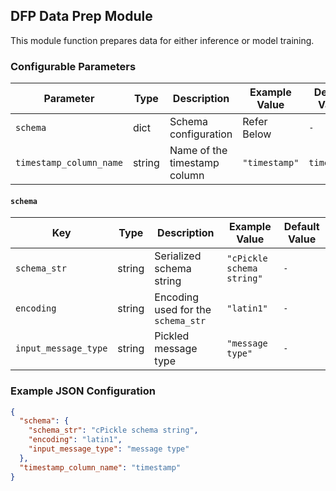 <!--
SPDX-FileCopyrightText: Copyright (c) 2022-2025, NVIDIA CORPORATION & AFFILIATES. All rights reserved.
SPDX-License-Identifier: Apache-2.0

Licensed under the Apache License, Version 2.0 (the "License");
you may not use this file except in compliance with the License.
You may obtain a copy of the License at

http://www.apache.org/licenses/LICENSE-2.0

Unless required by applicable law or agreed to in writing, software
distributed under the License is distributed on an "AS IS" BASIS,
WITHOUT WARRANTIES OR CONDITIONS OF ANY KIND, either express or implied.
See the License for the specific language governing permissions and
limitations under the License.
-->

## DFP Data Prep Module

This module function prepares data for either inference or model training.

### Configurable Parameters

| Parameter               | Type   | Description                  | Example Value | Default Value |
|-------------------------|--------|------------------------------|---------------|---------------|
| `schema`                | dict   | Schema configuration         | Refer Below    | `-`           |
| `timestamp_column_name` | string | Name of the timestamp column | `"timestamp"`   | `timestamp`   |

#### `schema`

| Key                  | Type   | Description                      | Example Value           | Default Value |
|----------------------|--------|----------------------------------|-------------------------|---------------|
| `schema_str`         | string | Serialized schema string         | `"cPickle schema string"` | `-`           |
| `encoding`           | string | Encoding used for the `schema_str` | `"latin1"`                | `-`           |
| `input_message_type` | string | Pickled message type             | `"message type"`          | `-`           |

### Example JSON Configuration

```json
{
  "schema": {
    "schema_str": "cPickle schema string",
    "encoding": "latin1",
    "input_message_type": "message type"
  },
  "timestamp_column_name": "timestamp"
}
```
